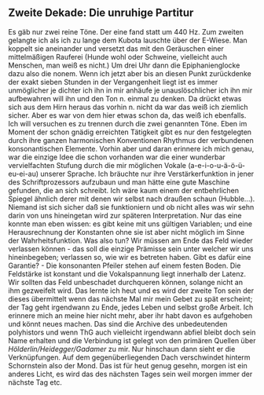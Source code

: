 ## Zweite Dekade: Die unruhige Partitur
Es gäb nur zwei reine Töne. Der eine fand statt um 440 Hz. Zum zweiten gelangte ich als ich zu lange dem Kubota lauschte über der E-Wiese. Man koppelt sie aneinander und versetzt das mit den Geräuschen einer mittelmäßigen Rauferei (Hunde wohl oder Schweine, vielleicht auch Menschen, man weiß es nicht.) Um drei Uhr dann die Epiphanienglocke dazu also die nonem. Wenn ich jetzt aber bis an diesen Punkt zurückdenke der exakt sieben Stunden in der Vergangenheit liegt ist es immer unmöglicher je dichter ich ihn in mir anhäufe je unauslöschlicher ich ihn mir aufbewahren will ihn und den Ton n. einmal zu denken. Da drückt etwas sich aus dem Hirn heraus das vorhin n. nicht da war das weiß ich ziemlich sicher. Aber es war von dem hier etwas schon da, das weiß ich ebenfalls. Ich will versuchen es zu trennen durch die zwei genannten Töne. Eben im Moment der schon gnädig erreichten Tätigkeit gibt es nur den festgelegten durch ihre ganzen harmonischen Konventionen Rhythmus der verbundenen konsonantischen Elemente. Vorhin aber und daran erinnere ich mich genau, war die einzige Idee die schon vorhanden war die einer wunderbar vervielfachten Stufung durch die mir möglichen Vokale (a-e-i-o-u-ä-ö-ü-eu-ei-au) unserer Sprache. Ich bräuchte nur ihre Verstärkerfunktion in jener des Schriftprozessors aufzubaun und man hätte eine gute Maschine gefunden, die an sich schreibt. Ich wäre kaum einem der entbehrlichen Spiegel ähnlich derer mit denen wir selbst nach draußen schaun (Hubble...). Niemand ist sich sicher daß sie funktioniern und ob nicht alles was wir sehn darin von uns hineingetan wird zur späteren Interpretation. Nur das eine konnte man eben wissen: es gibt keine mit uns gültigen Variablen; und eine Herausrechnung der Konstanten ohne sie ist aber nicht möglich im Sinne der Wahrheitsfunktion. Was also tun? Wir müssen am Ende das Feld wieder verlassen können - das soll die einzige Prämisse sein unter welcher wir uns hineinbegeben; verlassen so, wie wir es betreten haben. Gibt es dafür eine Garantie? - Die konsonanten Pfeiler stehen auf einem festen Boden. Die Feldstärke ist konstant und die Vokalspannung liegt innerhalb der Latenz. Wir sollten das Feld unbeschadet durchqueren können, solange nicht an ihm gezweifelt wird. Das lernte ich heut und es wird der zweite Ton sein der dieses übermittelt wenn das nächste Mal mir mein Gebet zu spät erscheint; der Tag geht irgendwann zu Ende, jedes Leben und selbst große Arbeit. Ich erinnere mich an meine hier nicht mehr, aber ihr habt davon es aufgehoben und könnt neues machen. Das sind die Archive des unbedeutenden polyhistors und wenn ThG auch vielleicht irgendwann abfiel bleibt doch sein Name erhalten und die Verbindung ist gelegt von den primären Quellen über *Hölderlin/Heidegger/Gadamer* zu mir. Nur hinschaun dann sieht er die Verknüpfungen. Auf dem gegenüberliegenden Dach verschwindet hinterm Schornstein also der Mond. Das ist für heut genug gesehn, morgen ist ein anderes Licht, es wird das des nächsten Tages sein weil morgen immer der nächste Tag etc.   
